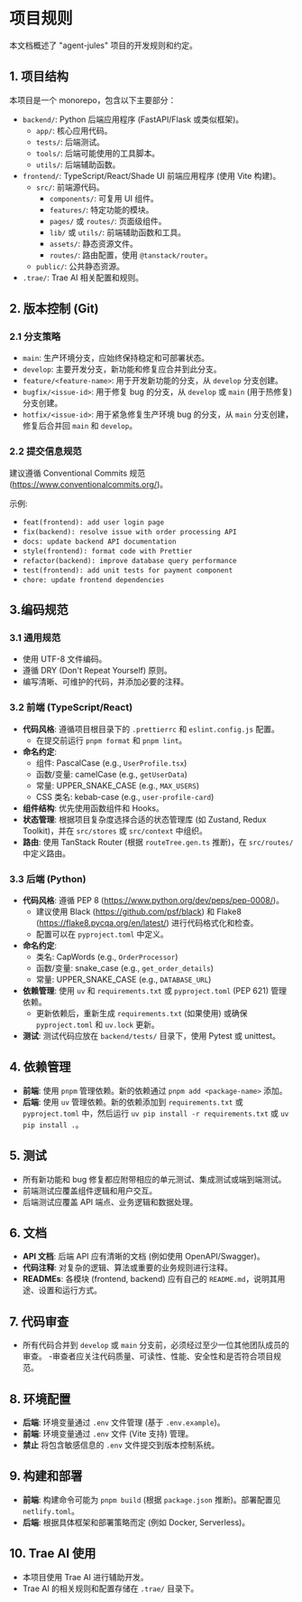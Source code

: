 # 项目规则

本文档概述了 "agent-jules" 项目的开发规则和约定。

## 1. 项目结构

本项目是一个 monorepo，包含以下主要部分：

- `backend/`: Python 后端应用程序 (FastAPI/Flask 或类似框架)。
  - `app/`: 核心应用代码。
  - `tests/`: 后端测试。
  - `tools/`: 后端可能使用的工具脚本。
  - `utils/`: 后端辅助函数。
- `frontend/`: TypeScript/React/Shade UI 前端应用程序 (使用 Vite 构建)。
  - `src/`: 前端源代码。
    - `components/`: 可复用 UI 组件。
    - `features/`: 特定功能的模块。
    - `pages/` 或 `routes/`: 页面级组件。
    - `lib/` 或 `utils/`: 前端辅助函数和工具。
    - `assets/`: 静态资源文件。
    - `routes/`: 路由配置，使用 `@tanstack/router`。
  - `public/`: 公共静态资源。
- `.trae/`: Trae AI 相关配置和规则。

## 2. 版本控制 (Git)

### 2.1 分支策略

- `main`: 生产环境分支，应始终保持稳定和可部署状态。
- `develop`: 主要开发分支，新功能和修复应合并到此分支。
- `feature/<feature-name>`: 用于开发新功能的分支，从 `develop` 分支创建。
- `bugfix/<issue-id>`: 用于修复 bug 的分支，从 `develop` 或 `main` (用于热修复) 分支创建。
- `hotfix/<issue-id>`: 用于紧急修复生产环境 bug 的分支，从 `main` 分支创建，修复后合并回 `main` 和 `develop`。

### 2.2 提交信息规范

建议遵循 Conventional Commits 规范 (https://www.conventionalcommits.org/)。

示例:
- `feat(frontend): add user login page`
- `fix(backend): resolve issue with order processing API`
- `docs: update backend API documentation`
- `style(frontend): format code with Prettier`
- `refactor(backend): improve database query performance`
- `test(frontend): add unit tests for payment component`
- `chore: update frontend dependencies`

## 3.编码规范

### 3.1 通用规范

- 使用 UTF-8 文件编码。
- 遵循 DRY (Don't Repeat Yourself) 原则。
- 编写清晰、可维护的代码，并添加必要的注释。

### 3.2 前端 (TypeScript/React)

- **代码风格**: 遵循项目根目录下的 `.prettierrc` 和 `eslint.config.js` 配置。
  - 在提交前运行 `pnpm format` 和 `pnpm lint`。
- **命名约定**:
  - 组件: PascalCase (e.g., `UserProfile.tsx`)
  - 函数/变量: camelCase (e.g., `getUserData`)
  - 常量: UPPER_SNAKE_CASE (e.g., `MAX_USERS`)
  - CSS 类名: kebab-case (e.g., `user-profile-card`)
- **组件结构**: 优先使用函数组件和 Hooks。
- **状态管理**: 根据项目复杂度选择合适的状态管理库 (如 Zustand, Redux Toolkit)，并在 `src/stores` 或 `src/context` 中组织。
- **路由**: 使用 TanStack Router (根据 `routeTree.gen.ts` 推断)，在 `src/routes/` 中定义路由。

### 3.3 后端 (Python)

- **代码风格**: 遵循 PEP 8 (https://www.python.org/dev/peps/pep-0008/)。
  - 建议使用 Black (https://github.com/psf/black) 和 Flake8 (https://flake8.pycqa.org/en/latest/) 进行代码格式化和检查。
  - 配置可以在 `pyproject.toml` 中定义。
- **命名约定**:
  - 类名: CapWords (e.g., `OrderProcessor`)
  - 函数/变量: snake_case (e.g., `get_order_details`)
  - 常量: UPPER_SNAKE_CASE (e.g., `DATABASE_URL`)
- **依赖管理**: 使用 `uv` 和 `requirements.txt` 或 `pyproject.toml` (PEP 621) 管理依赖。
  - 更新依赖后，重新生成 `requirements.txt` (如果使用) 或确保 `pyproject.toml` 和 `uv.lock` 更新。
- **测试**: 测试代码应放在 `backend/tests/` 目录下，使用 Pytest 或 unittest。

## 4. 依赖管理

- **前端**: 使用 `pnpm` 管理依赖。新的依赖通过 `pnpm add <package-name>` 添加。
- **后端**: 使用 `uv` 管理依赖。新的依赖添加到 `requirements.txt` 或 `pyproject.toml` 中，然后运行 `uv pip install -r requirements.txt` 或 `uv pip install .`。

## 5. 测试

- 所有新功能和 bug 修复都应附带相应的单元测试、集成测试或端到端测试。
- 前端测试应覆盖组件逻辑和用户交互。
- 后端测试应覆盖 API 端点、业务逻辑和数据处理。

## 6. 文档

- **API 文档**: 后端 API 应有清晰的文档 (例如使用 OpenAPI/Swagger)。
- **代码注释**: 对复杂的逻辑、算法或重要的业务规则进行注释。
- **READMEs**: 各模块 (frontend, backend) 应有自己的 `README.md`，说明其用途、设置和运行方式。

## 7. 代码审查

- 所有代码合并到 `develop` 或 `main` 分支前，必须经过至少一位其他团队成员的审查。
-审查者应关注代码质量、可读性、性能、安全性和是否符合项目规范。

## 8. 环境配置

- **后端**: 环境变量通过 `.env` 文件管理 (基于 `.env.example`)。
- **前端**: 环境变量通过 `.env` 文件 (Vite 支持) 管理。
- **禁止** 将包含敏感信息的 `.env` 文件提交到版本控制系统。

## 9. 构建和部署

- **前端**: 构建命令可能为 `pnpm build` (根据 `package.json` 推断)。部署配置见 `netlify.toml`。
- **后端**: 根据具体框架和部署策略而定 (例如 Docker, Serverless)。

## 10. Trae AI 使用

- 本项目使用 Trae AI 进行辅助开发。
- Trae AI 的相关规则和配置存储在 `.trae/` 目录下。
